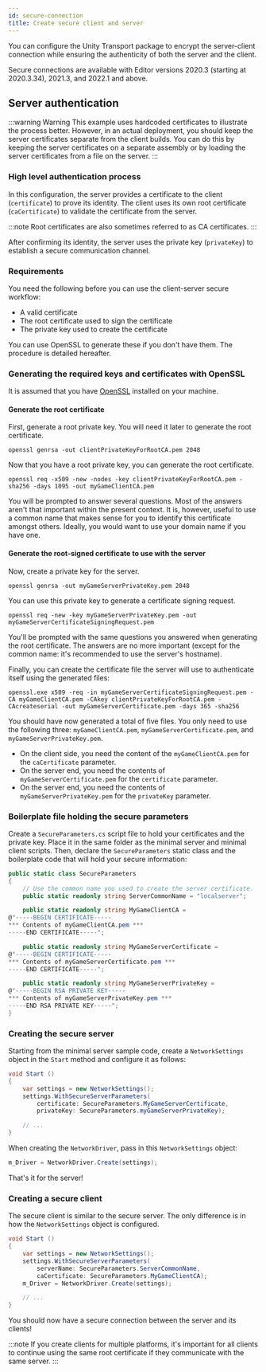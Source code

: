 ```yaml
---
id: secure-connection
title: Create secure client and server
---
```


You can configure the Unity Transport package to encrypt the server-client connection while ensuring the authenticity of both the server and the client.

Secure connections are available with Editor versions 2020.3 (starting at 2020.3.34), 2021.3, and 2022.1 and above.

## Server authentication

:::warning Warning
This example uses hardcoded certificates to illustrate the process better. However, in an actual deployment, you should keep the server certificates separate from the client builds. You can do this by keeping the server certificates on a separate assembly or by loading the server certificates from a file on the server.
:::

### High level authentication process

In this configuration, the server provides a certificate to the client (`certificate`) to prove its identity. The client uses its own root certificate (`caCertificate`) to validate the certificate from the server.

:::note
Root certificates are also sometimes referred to as CA certificates.
:::

After confirming its identity, the server uses the private key (`privateKey`) to establish a secure communication channel.

### Requirements

You need the following before you can use the client-server secure workflow:

- A valid certificate
- The root certificate used to sign the certificate
- The private key used to create the certificate

You can use OpenSSL to generate these if you don't have them. The procedure is detailed hereafter.

### Generating the required keys and certificates with OpenSSL

It is assumed that you have [OpenSSL](https://www.openssl.org/) installed on your machine.

#### Generate the root certificate

First, generate a root private key. You will need it later to generate the root certificate.

```shell
openssl genrsa -out clientPrivateKeyForRootCA.pem 2048
```

Now that you have a root private key, you can generate the root certificate.

```shell
openssl req -x509 -new -nodes -key clientPrivateKeyForRootCA.pem -sha256 -days 1095 -out myGameClientCA.pem
```

You will be prompted to answer several questions. Most of the answers aren't that important within the present context. It is, however, useful to use a common name that makes sense for you to identify this certificate amongst others. Ideally, you would want to use your domain name if you have one.

#### Generate the root-signed certificate to use with the server

Now, create a private key for the server.

```shell
openssl genrsa -out myGameServerPrivateKey.pem 2048
```

You can use this private key to generate a certificate signing request.

```shell
openssl req -new -key myGameServerPrivateKey.pem -out myGameServerCertificateSigningRequest.pem
```

You'll be prompted with the same questions you answered when generating the root certificate. The answers are no more important (except for the common name: it's recommended to use the server's hostname).

Finally, you can create the certificate file the server will use to authenticate itself using the generated files:

```shell
openssl.exe x509 -req -in myGameServerCertificateSigningRequest.pem -CA myGameClientCA.pem -CAkey clientPrivateKeyForRootCA.pem -CAcreateserial -out myGameServerCertificate.pem -days 365 -sha256
```

You should have now generated a total of five files. You only need to use the following three: `myGameClientCA.pem`, `myGameServerCertificate.pem`, and `myGameServerPrivateKey.pem`.

- On the client side, you need the content of the `myGameClientCA.pem` for the `caCertificate` parameter.
- On the server end, you need the contents of `myGameServerCertificate.pem` for the `certificate` parameter.
- On the server end, you need the contents of `myGameServerPrivateKey.pem` for the `privateKey` parameter.

### Boilerplate file holding the secure parameters

Create a `SecureParameters.cs` script file to hold your certificates and the private key. Place it in the same folder as the minimal server and minimal client scripts. Then, declare the `SecureParameters` static class and the boilerplate code that will hold your secure information:

```csharp
public static class SecureParameters
{
    // Use the common name you used to create the server certificate.
    public static readonly string ServerCommonName = "localserver";

    public static readonly string MyGameClientCA =
@"-----BEGIN CERTIFICATE-----
*** Contents of myGameClientCA.pem ***
-----END CERTIFICATE-----";

    public static readonly string MyGameServerCertificate =
@"-----BEGIN CERTIFICATE-----
*** Contents of myGameServerCertificate.pem ***
-----END CERTIFICATE-----";

    public static readonly string MyGameServerPrivateKey =
@"-----BEGIN RSA PRIVATE KEY-----
*** Contents of myGameServerPrivateKey.pem ***
-----END RSA PRIVATE KEY-----";
}
```  

### Creating the secure server

Starting from the minimal server sample code, create a `NetworkSettings` object in the `Start` method and configure it as follows:

```csharp
void Start ()
{
    var settings = new NetworkSettings();
    settings.WithSecureServerParameters(
        certificate: SecureParameters.MyGameServerCertificate,     
        privateKey: SecureParameters.myGameServerPrivateKey);

    // ...
}
```

When creating the `NetworkDriver`, pass in this `NetworkSettings` object:

```csharp
m_Driver = NetworkDriver.Create(settings); 
```

That's it for the server!

### Creating a secure client

The secure client is similar to the secure server. The only difference is in how the `NetworkSettings` object is configured.

```csharp
void Start ()
{
    var settings = new NetworkSettings();
    settings.WithSecureServerParameters(
        serverName: SecureParameters.ServerCommonName,     
        caCertificate: SecureParameters.MyGameClientCA);
    m_Driver = NetworkDriver.Create(settings);

    // ...
}
```

You should now have a secure connection between the server and its clients!

:::note 
If you create clients for multiple platforms, it's important for all clients to continue using the same root certificate if they communicate with the same server.
:::
